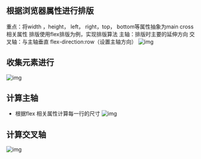  ## 根据浏览器属性进行排版
 重点：将width ，height， left， right，top， bottom等属性抽象为main cross相关属性
 排版使用flex排版为例，实现排版算法
 主轴：排版时主要的延伸方向
 交叉轴：与主轴垂直
 flex-direction:row（设置主轴方向） 
 ![img](https://tva1.sinaimg.cn/large/008i3skNgy1gq9h6wlyaqj31g60mogvh.jpg)

 ## 收集元素进行
 ![img](https://tva1.sinaimg.cn/large/008i3skNgy1gq9i7a919kj31hu0hithr.jpg)

 ## 计算主轴
 - 根据flex 相关属性计算每一行的尺寸
![img](https://tva1.sinaimg.cn/large/008i3skNgy1gqanxbk7nfj31go0hs15c.jpg)

## 计算交叉轴
![img](https://tva1.sinaimg.cn/large/008i3skNgy1gqbthb4vktj31ha0mitkb.jpg)